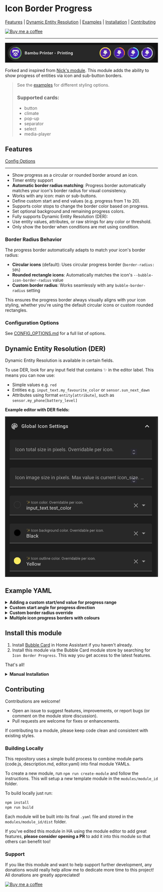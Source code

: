 # Icon Border Progress

[Features](#features) | [Dynamic Entity Resolution](#dynamic-entity-resolution-der) | [Examples](#example-yaml) | [Installation](#install-this-module) | [Contributing](#contributing)

[![Buy me a coffee](https://img.shields.io/badge/Buy_me_a_coffee-yellow?logo=buymeacoffee&logoColor=darkred)](https://buymeacoffee.com/lsmarsden)

---

![icon_border_preview.png](assets/icon_border_preview.png)

Forked and inspired from [Nick's module](https://github.com/Clooos/Bubble-Card/discussions/1296).
This module adds the ability to show progress of entities via icon and sub-button borders.

> See the [examples](#example-yaml) for different styling options.
>
> ### Supported cards:
>
> - button
> - climate
> - pop-up
> - separator
> - select
> - media-player

## Features

[Config Options](#configuration-options)

---

- Show progress as a circular or rounded border around an icon.
- Timer entity support
- **Automatic border radius matching**: Progress border automatically matches your icon's border radius for visual consistency.
- Works with any icon: main or sub-buttons.
- Define custom start and end values (e.g. progress from 1 to 20).
- Supports color stops to change the border color based on progress.
- Set optional background and remaining progress colors.
- Fully supports Dynamic Entity Resolution (DER):
- Use entity values, attributes, or raw strings for any color or threshold.
- Only show the border when conditions are met using condition.

### Border Radius Behavior

The progress border automatically adapts to match your icon's border radius:

- **Circular icons** (default): Uses circular progress border (`border-radius: 50%`)
- **Rounded rectangle icons**: Automatically matches the icon's `--bubble-icon-border-radius` value
- **Custom border radius**: Works seamlessly with any `bubble-border-radius` setting

This ensures the progress border always visually aligns with your icon styling, whether you're using the default circular icons or custom rounded rectangles.

### Configuration Options

See [CONFIG_OPTIONS.md](CONFIG_OPTIONS.md) for a full list of options.

## Dynamic Entity Resolution (DER)

Dynamic Entity Resolution is available in certain fields.

To use DER, look for any input field that contains ✨ in the editor label. This means you can now use:

- Simple values e.g. `red`
- Entities e.g. `input_text.my_favourite_color` or `sensor.sun_next_dawn`
- Attributes using format `entity[attribute]`, such as `sensor.my_phone[battery_level]`

**Example editor with DER fields:**

![DER_inputs](../templates/assets/DER%20inputs.png)

## Example YAML

  <details>
    <summary><strong>Adding a custom start/end value for progress range</strong></summary>

```yaml
icon_border_progress:
  - button: sub-button-1
    source: sensor.saros_10_battery
    start: 0
    end: 200
    color_stops:
      - percent: 0
        color: "#424242" # Depleted CF
      - percent: 100
        color: "#eeeeee" # Full CF
    remaining_color: "#222"
    background_color: "#0a0a0a"
```

  </details>

  <details>
    <summary><strong>Custom start angle for progress direction</strong></summary>

```yaml
icon_border_progress:
  - button: main
    source: media_player.lg_tv[volume_level]
    color_stops:
      - color: "#4fc8f0"
        percent: 0
    start: 0
    end: 1
    start_angle: 180
```

![Custom start angle](assets/custom_start_angle.png)

**Start angle options:**

- `0` (default): Progress starts from top (12 o'clock)
- `90`: Progress starts from right side (3 o'clock)
- `180`: Progress starts from bottom (6 o'clock)
- `-90`: Progress starts from left side (9 o'clock)
- Any value between -180 and 180 degrees

  </details>

  <details>
    <summary><strong>Custom border radius override</strong></summary>

```yaml
icon_border_progress:
  - button: sub-button-1
    entity: sensor.filament_pla_level
    border_radius: 0
    color_stops:
      "0":
        percent: 0
        color: "red"
    background_color: "#2c2c2c"
    remaining_color: "#444"
  - button: sub-button-2
    entity: sensor.filament_abs_level
    border_radius: 7
    color_stops:
      "0":
        percent: 0
        color: "orange"
    background_color: "#2c2c2c"
    remaining_color: "#444"
    interpolate_colors: true
  - button: sub-button-3
    entity: sensor.filament_petg_level
    border_radius: 12
    interpolate_colors: true
    color_stops:
      - percent: 0
        color: "blue"
    backcolor: rgba(20,20,20,0.4)
    remaining_color: purple
  - button: sub-button-4
    entity: sensor.filament_cf_level
    border_radius: 19
    color_stops:
      - percent: 0
        color: "white"
    background_color: "#2c2c2c"
    remaining_color: "#444"
```

![Icon border radius](assets/icon_border_radius.png)

The `border_radius` option allows you to override the CSS border-radius for individual icons:

- **Number values**: Interpreted as pixels (e.g., `8` = `8px`)
- **String values**: CSS values like `"10px"`, `"50%"`, `"1rem"`
- **Priority**: Config override > CSS computed value > default
- **Use cases**: Make specific icons circular, apply custom rounding, maintain consistency across different card designs

  </details>

  <details>
    <summary><strong>Multiple icon progress borders with colours</strong></summary>

```yaml
type: custom:bubble-card
card_type: button
button_type: state
entity: sensor.x1c_print_status
icon: mdi:printer-3d
name: Bambu Printer - Printing
sub_button:
  - icon: mdi:printer-3d-nozzle
    show_background: true
  - icon: mdi:printer-3d-nozzle
    show_background: true
  - icon: mdi:printer-3d-nozzle
    show_background: true
  - icon: mdi:printer-3d-nozzle
    show_background: true
modules:
  - default
  - icon_border_progress
icon_border_progress:
  - button: main
    source: sensor.x1c_print_progress
    color_stops:
      "1":
        percent: 0
        color: "green"
    background_color: "#2c2c2c"
    remaining_color: "#444"
  - button: sub-button-1
    source: sensor.filament_pla_level
    interpolate_colors: true
    color_stops:
      "0":
        percent: 0
        color: "#bfa640"
      "1":
        percent: 100
        color: "#ffd600"
    background_color: "#2c2c2c"
    remaining_color: "#444"
  - button: sub-button-2
    source: sensor.sensor.filament_abs_level
    interpolate_colors: true
    color_stops:
      "1":
        percent: 100
        color: "#ff6f00"
    background_color: "#2c2c2c"
    remaining_color: "#444"
  - button: sub-button-3
    source: sensor.sensor.filament_petg_level
    interpolate_colors: true
    color_stops:
      - percent: 0
        color: "#00e5ff"
    background_color: "#2c2c2c"
    remaining_color: "#444"
  - button: sub-button-4
    source: sensor.sensor.filament_cf_level
    interpolate_colors: true
    color_stops:
      - percent: 0
        color: "#cfd8dc"
    background_color: "#2c2c2c"
    remaining_color: "#444"
```

  </details>

## Install this module

1. Install [Bubble Card](https://github.com/Clooos/Bubble-Card) in Home Assistant if you haven't already.
2. Install this module via the Bubble Card module store by searching for `Icon Border Progress`. This way you get access to
   the latest features.

That's all!

<details><summary><strong>Manual Installation</strong></summary>

Built modules are available in the `modules/icon_border_progress/dist/` folder for manual installation.

To install the built YAML directly, go to the module store and use the 'Import from YAML' option, then paste the built
module inside.

</details>

## Contributing

Contributions are welcome!

- Open an issue to suggest features, improvements, or report bugs (or comment on the module store discussion).
- Pull requests are welcome for fixes or enhancements.

If contributing to a module, please keep code clean and consistent with existing styles.

### Building Locally

This repository uses a simple build process to combine module parts (code.js, description.md, editor.yaml) into final
module YAMLs.

To create a new module, run `npm run create-module` and follow the instructions. This will setup
a new template module in the `modules/module_id` folder.

To build locally just run:

```
npm install
npm run build
```

Each module will be built into its final `.yaml` file and stored in the `modules/module_id/dist` folder.

If you've edited this module in HA using the module editor to add great features, **please consider
opening a PR** to add it into this module so that others can benefit too!

### Support

If you like this module and want to help support further development, any donations
would really help allow me to dedicate more time to this project! All donations are greatly appreciated!

[![Buy me a coffee](https://img.shields.io/badge/Buy_me_a_coffee-yellow?logo=buymeacoffee&logoColor=darkred)](https://buymeacoffee.com/lsmarsden)
